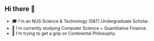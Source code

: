 ## Hi there 👋

- 🎓 I'm an NUS Science & Technology (S&T) Undergraduate Scholar.
- 🔭 I'm currently studying Computer Science + Quantitative Finance.
- 🌱 I'm trying to get a grip on Continental Philosophy.

<!--
**MetronLee/MetronLee** is a ✨ _special_ ✨ repository because its `README.md` (this file) appears on your GitHub profile.

Here are some ideas to get you started:

- 🔭 I’m currently working on ...
- 🌱 I’m currently learning ...
- 👯 I’m looking to collaborate on ...
- 🤔 I’m looking for help with ...
- 💬 Ask me about ...
- 📫 How to reach me: ...
- 😄 Pronouns: ...
- ⚡ Fun fact: ...
-->
